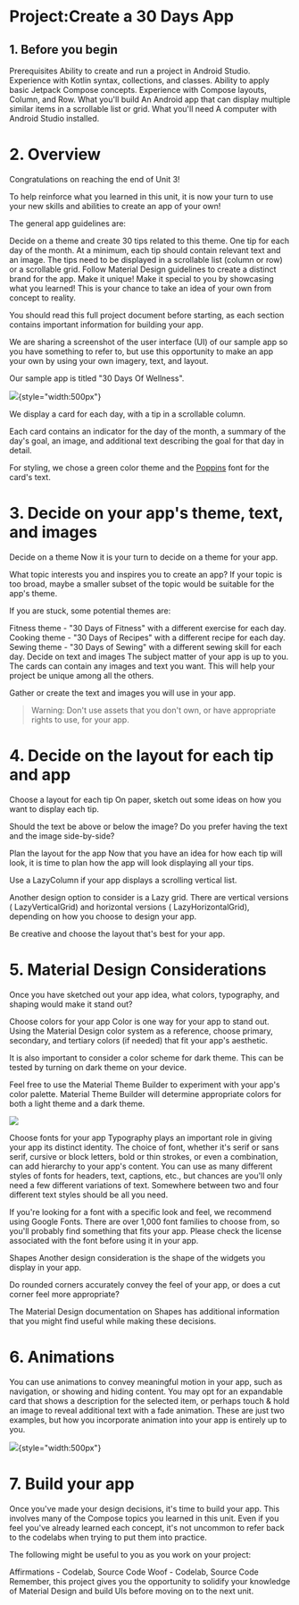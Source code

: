 # Project:Create a 30 Days App

## 1. Before you begin
Prerequisites
Ability to create and run a project in Android Studio.
Experience with Kotlin syntax, collections, and classes.
Ability to apply basic Jetpack Compose concepts.
Experience with Compose layouts, Column, and Row.
What you'll build
An Android app that can display multiple similar items in a scrollable list or grid.
What you'll need
A computer with Android Studio installed.

# 2. Overview
Congratulations on reaching the end of Unit 3!

To help reinforce what you learned in this unit, it is now your turn to use your new skills and abilities to create an app of your own!

The general app guidelines are:

Decide on a theme and create 30 tips related to this theme. One tip for each day of the month.
At a minimum, each tip should contain relevant text and an image.
The tips need to be displayed in a scrollable list (column or row) or a scrollable grid.
Follow Material Design guidelines to create a distinct brand for the app.
Make it unique! Make it special to you by showcasing what you learned! This is your chance to take an idea of your own from concept to reality.

You should read this full project document before starting, as each section contains important information for building your app.

We are sharing a screenshot of the user interface (UI) of our sample app so you have something to refer to, but use this opportunity to make an app your own by using your own imagery, text, and layout.

Our sample app is titled "30 Days Of Wellness".

![](https://developer.android.com/static/codelabs/basic-android-kotlin-compose-30-days/img/833cf0c0eda1eab7_856.png){style="width:500px"}

We display a card for each day, with a tip in a scrollable column.

Each card contains an indicator for the day of the month, a summary of the day's goal, an image, and additional text describing the goal for that day in detail.

For styling, we chose a green color theme and the <a href="https://fonts.google.com/specimen/Poppins">Poppins</a> font for the card's text.

# 3. Decide on your app's theme, text, and images
Decide on a theme
Now it is your turn to decide on a theme for your app.

What topic interests you and inspires you to create an app? If your topic is too broad, maybe a smaller subset of the topic would be suitable for the app's theme.

If you are stuck, some potential themes are:

Fitness theme - "30 Days of Fitness" with a different exercise for each day.
Cooking theme - "30 Days of Recipes" with a different recipe for each day.
Sewing theme - "30 Days of Sewing" with a different sewing skill for each day.
Decide on text and images
The subject matter of your app is up to you. The cards can contain any images and text you want. This will help your project be unique among all the others.

Gather or create the text and images you will use in your app.

> Warning: Don't use assets that you don't own, or have appropriate rights to use, for your app.

# 4. Decide on the layout for each tip and app
Choose a layout for each tip
On paper, sketch out some ideas on how you want to display each tip.

Should the text be above or below the image? Do you prefer having the text and the image side-by-side?

Plan the layout for the app
Now that you have an idea for how each tip will look, it is time to plan how the app will look displaying all your tips.

Use a LazyColumn if your app displays a scrolling vertical list.

Another design option to consider is a Lazy grid. There are vertical versions ( LazyVerticalGrid) and horizontal versions ( LazyHorizontalGrid), depending on how you choose to design your app.

Be creative and choose the layout that's best for your app.

# 5. Material Design Considerations
Once you have sketched out your app idea, what colors, typography, and shaping would make it stand out?

Choose colors for your app
Color is one way for your app to stand out. Using the Material Design color system as a reference, choose primary, secondary, and tertiary colors (if needed) that fit your app's aesthetic.

It is also important to consider a color scheme for dark theme. This can be tested by turning on dark theme on your device.

Feel free to use the Material Theme Builder to experiment with your app's color palette. Material Theme Builder will determine appropriate colors for both a light theme and a dark theme.

![](https://developer.android.com/static/codelabs/basic-android-kotlin-compose-30-days/img/989d8ef25da21a0b_856.png)

Choose fonts for your app
Typography plays an important role in giving your app its distinct identity. The choice of font, whether it's serif or sans serif, cursive or block letters, bold or thin strokes, or even a combination, can add hierarchy to your app's content. You can use as many different styles of fonts for headers, text, captions, etc., but chances are you'll only need a few different variations of text. Somewhere between two and four different text styles should be all you need.

If you're looking for a font with a specific look and feel, we recommend using Google Fonts. There are over 1,000 font families to choose from, so you'll probably find something that fits your app. Please check the license associated with the font before using it in your app.

Shapes
Another design consideration is the shape of the widgets you display in your app.

Do rounded corners accurately convey the feel of your app, or does a cut corner feel more appropriate?

The Material Design documentation on Shapes has additional information that you might find useful while making these decisions.

# 6. Animations
You can use animations to convey meaningful motion in your app, such as navigation, or showing and hiding content. You may opt for an expandable card that shows a description for the selected item, or perhaps touch & hold an image to reveal additional text with a fade animation. These are just two examples, but how you incorporate animation into your app is entirely up to you.

![](https://developer.android.com/static/codelabs/basic-android-kotlin-compose-30-days/img/1430320af109bfc7.gif){style="width:500px"}


# 7. Build your app
Once you've made your design decisions, it's time to build your app. This involves many of the Compose topics you learned in this unit. Even if you feel you've already learned each concept, it's not uncommon to refer back to the codelabs when trying to put them into practice.

The following might be useful to you as you work on your project:

Affirmations - Codelab, Source Code
Woof - Codelab, Source Code
Remember, this project gives you the opportunity to solidify your knowledge of Material Design and build UIs before moving on to the next unit.